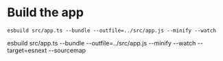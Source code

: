# Build the app

```
esbuild src/app.ts --bundle --outfile=../src/app.js --minify --watch
```
esbuild src/app.ts --bundle --outfile=../src/app.js --minify --watch --target=esnext --sourcemap
